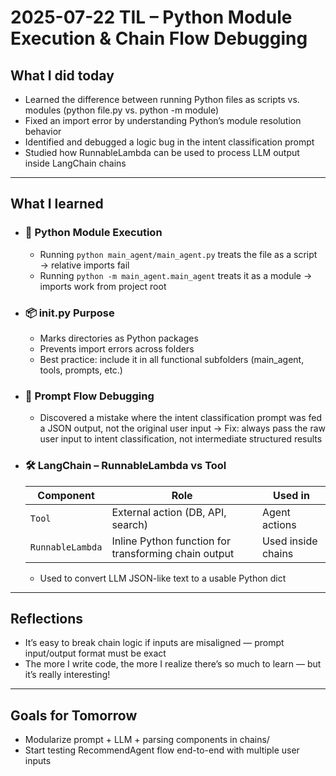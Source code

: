 # 2025-07-22 TIL – Python Module Execution & Chain Flow Debugging

## What I did today
- Learned the difference between running Python files as scripts vs. modules (python file.py vs. python -m module)
- Fixed an import error by understanding Python’s module resolution behavior
- Identified and debugged a logic bug in the intent classification prompt
- Studied how RunnableLambda can be used to process LLM output inside LangChain chains

---

## What I learned

- ### 🐍 Python Module Execution
  - Running `python main_agent/main_agent.py` treats the file as a script → relative imports fail   
  - Running `python -m main_agent.main_agent` treats it as a module → imports work from project root


- ### 📦 __init__.py Purpose
  - Marks directories as Python packages  
  - Prevents import errors across folders  
  - Best practice: include it in all functional subfolders (main_agent, tools, prompts, etc.)

- ### 🧠 Prompt Flow Debugging
  - Discovered a mistake where the intent classification prompt was fed a JSON output, not the original user input
  -> Fix: always pass the raw user input to intent classification, not intermediate structured results

- ### 🛠 LangChain – RunnableLambda vs Tool
  | Component        | Role                                                 | Used in            |
  | ---------------- | ---------------------------------------------------- | ------------------ |
  | `Tool`           | External action (DB, API, search)                    | Agent actions      |
  | `RunnableLambda` | Inline Python function for transforming chain output | Used inside chains |
  
  - Used to convert LLM JSON-like text to a usable Python dict

---

## Reflections   
- It’s easy to break chain logic if inputs are misaligned — prompt input/output format must be exact
- The more I write code, the more I realize there’s so much to learn — but it’s really interesting!
  
---

## Goals for Tomorrow
- Modularize prompt + LLM + parsing components in chains/
- Start testing RecommendAgent flow end-to-end with multiple user inputs
